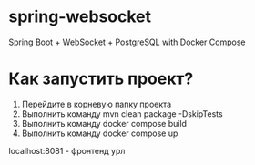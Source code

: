 # spring-websocket
Spring Boot + WebSocket + PostgreSQL with Docker Compose

# Как запустить проект?
1) Перейдите в корневую папку проекта
2) Выполнить команду mvn clean package -DskipTests
3) Выполнить команду docker compose build
4) Выполнить команду docker compose up

localhost:8081 - фронтенд урл
